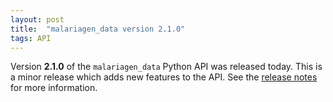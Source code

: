 ```yaml
---
layout: post
title:  "malariagen_data version 2.1.0"
tags: API
---
```


Version <strong>2.1.0</strong> of the `malariagen_data` Python API was
released today. This is a minor release which adds new features to the
API. See the [release
notes](https://github.com/malariagen/malariagen-data-python/releases/tag/v2.1.0)
for more information.
